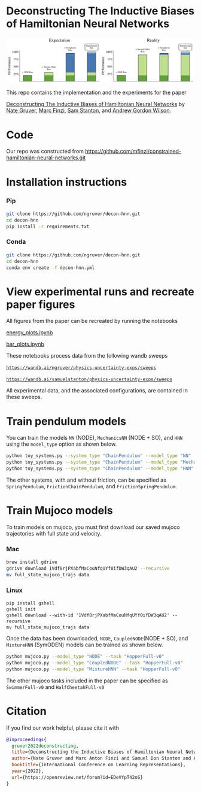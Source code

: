 # Deconstructing The Inductive Biases of Hamiltonian Neural Networks
<p align="center">
  <img src="/assets/figure1.png" width=900>
</p>
This repo contains the implementation and the experiments for the paper 

[Deconstructing The Inductive Biases of Hamiltonian Neural Networks](https://openreview.net/forum?id=EDeVYpT42oS)
by [Nate Gruver](https://ngruver.github.io/), [Marc Finzi](https://mfinzi.github.io/), [Sam Stanton](https://samuelstanton.github.io/), and [Andrew Gordon Wilson](https://cims.nyu.edu/~andrewgw/). 

# Code

Our repo was constructed from
https://github.com/mfinzi/constrained-hamiltonian-neural-networks.git

# Installation instructions

### Pip
```bash
git clone https://github.com/ngruver/decon-hnn.git
cd decon-hnn
pip install -r requirements.txt
```
### Conda
```bash
git clone https://github.com/ngruver/decon-hnn.git
cd decon-hnn
conda env create -f decon-hnn.yml
```

# View experimental runs and recreate paper figures

All figures from the paper can be recreated by running the notebooks

[energy_plots.ipynb](https://github.com/ngruver/decon-hnn/blob/main/energy_plots.ipynb)

[bar_plots.ipynb](https://github.com/ngruver/decon-hnn/blob/main/bar_plots.ipynb)

These notebooks process data from the following wandb sweeps

[`https://wandb.ai/ngruver/physics-uncertainty-exps/sweeps`](https://wandb.ai/ngruver/physics-uncertainty-exps/sweeps)

[`https://wandb.ai/samuelstanton/physics-uncertainty-exps/sweeps`](https://wandb.ai/ngruver/physics-uncertainty-exps/sweeps)

All experimental data, and the associated configurations, are contained in these sweeps.

# Train pendulum models

You can train the models ``NN`` (NODE), ``MechanicsNN`` (NODE + SO), and ``HNN`` using the ``model_type`` option as shown below.

```bash
python toy_systems.py --system_type "ChainPendulum" --model_type "NN"
python toy_systems.py --system_type "ChainPendulum" --model_type "MechanicsNN"
python toy_systems.py --system_type "ChainPendulum" --model_type "HNN"
```

The other systems, with and without friction, can be specified as ``SpringPendulum``, ``FrictionChainPendulum``, and ``FrictionSpringPendulum``. 

# Train Mujoco models

To train models on mujoco, you must first download our saved mujoco trajectories with full state and velocity.

### Mac

```bash
brew install gdrive
gdrive download 1Vdf8rjPXabfMaCouNfqUYf0ifDW3qAU2 --recursive
mv full_state_mujoco_trajs data
```

### Linux

```
pip install gshell
gshell init
gshell download --with-id '1Vdf8rjPXabfMaCouNfqUYf0ifDW3qAU2' --recursive
mv full_state_mujoco_trajs data
```

Once the data has been downloaded, ``NODE``, ``CoupledNODE``(NODE + SO), and ``MixtureHNN`` (SymODEN) models can be trained as shown below.

```bash
python mujoco.py --model_type "NODE" --task "HopperFull-v0"
python mujoco.py --model_type "CoupledNODE" --task "HopperFull-v0"
python mujoco.py --model_type "MixtureHNN" --task "HopperFull-v0"
```

The other mujoco tasks included in the paper can be specified as ``SwimmerFull-v0`` and     ``HalfCheetahFull-v0``

# Citation

If you find our work helpful, please cite it with
```bibtex
@inproceedings{
  gruver2022deconstructing,
  title={Deconstructing the Inductive Biases of Hamiltonian Neural Networks},
  author={Nate Gruver and Marc Anton Finzi and Samuel Don Stanton and Andrew Gordon Wilson},
  booktitle={International Conference on Learning Representations},
  year={2022},
  url={https://openreview.net/forum?id=EDeVYpT42oS}
}
```

